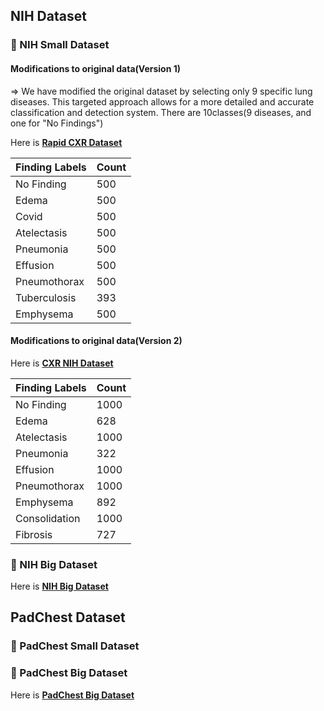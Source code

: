 ## NIH Dataset

### 📌 NIH Small Dataset

#### Modifications to original data(Version 1)
=> We have modified the original dataset by selecting only 9 specific lung diseases. This targeted approach allows for a more detailed and accurate classification and detection system.
There are 10classes(9 diseases, and one for "No Findings")


Here is **[Rapid CXR Dataset](https://www.kaggle.com/datasets/seoyunje/rapid-cxr-dataset)**

  | Finding Labels       | Count |
  |----------------------|-------|
  | No Finding           | 500   |
  | Edema                | 500   |
  | Covid                | 500   |
  | Atelectasis          | 500   |
  | Pneumonia            | 500   |
  | Effusion             | 500   |
  | Pneumothorax         | 500   |
  | Tuberculosis         | 393   |
  | Emphysema            | 500   |


#### Modifications to original data(Version 2)

Here is **[CXR NIH Dataset](https://www.kaggle.com/datasets/seoyunje/cxr-nih-dataset/data)**

  | Finding Labels       | Count |
  |----------------------|-------|
  | No Finding           | 1000   |
  | Edema                | 628   |
  | Atelectasis          | 1000   |
  | Pneumonia            | 322   |
  | Effusion             | 1000   |
  | Pneumothorax         | 1000   |
  | Emphysema            | 892   |
  | Consolidation        | 1000   |
  | Fibrosis             | 727   |

  ### 📌 NIH Big Dataset

  Here is **[NIH Big Dataset](https://www.kaggle.com/datasets/nih-chest-xrays/data)**

  ## PadChest Dataset 

  ### 📌 PadChest Small Dataset

  ### 📌 PadChest Big Dataset

  Here is **[PadChest Big Dataset](https://www.kaggle.com/datasets/seoyunje/padchest-small-dataset)**
